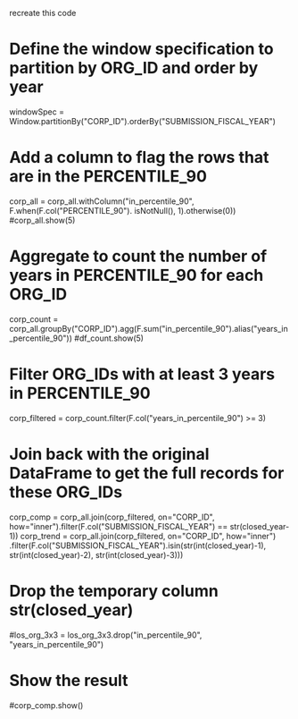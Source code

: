 recreate this code 


# Define the window specification to partition by ORG_ID and order by year
windowSpec = Window.partitionBy("CORP_ID").orderBy("SUBMISSION_FISCAL_YEAR")
# Add a column to flag the rows that are in the PERCENTILE_90
corp_all = corp_all.withColumn("in_percentile_90", F.when(F.col("PERCENTILE_90"). isNotNull(), 1).otherwise(0))
#corp_all.show(5)
# Aggregate to count the number of years in PERCENTILE_90 for each ORG_ID
corp_count = corp_all.groupBy("CORP_ID").agg(F.sum("in_percentile_90").alias("years_in_percentile_90"))
#df_count.show(5)
# Filter ORG_IDs with at least 3 years in PERCENTILE_90
corp_filtered = corp_count.filter(F.col("years_in_percentile_90") >= 3)
# Join back with the original DataFrame to get the full records for these ORG_IDs
corp_comp = corp_all.join(corp_filtered, on="CORP_ID", how="inner").filter(F.col("SUBMISSION_FISCAL_YEAR") == str(closed_year-1))
corp_trend = corp_all.join(corp_filtered, on="CORP_ID", how="inner") \
    .filter(F.col("SUBMISSION_FISCAL_YEAR").isin(str(int(closed_year)-1), str(int(closed_year)-2), str(int(closed_year)-3))) 
# Drop the temporary column   str(closed_year)
#los_org_3x3 = los_org_3x3.drop("in_percentile_90", "years_in_percentile_90")
# Show the result
#corp_comp.show()
